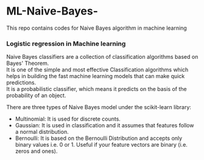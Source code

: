 # ML-Naive-Bayes-
This repo contains codes for Naive Bayes algorithm in machine learning


### Logistic regression in Machine learning  
 Naive Bayes classifiers are a collection of classification algorithms based on Bayes' Theorem.  
 It  is one of the simple and most effective Classification algorithms which helps in building the fast machine learning models that can make quick predictions.  
 It is a probabilistic classifier, which means it predicts on the basis of the probability of an object.  
 
 There are three types of Naive Bayes model under the scikit-learn library:  
 * Multinomial: It is used for discrete counts.  
 * Gaussian: It is used in classification and it assumes that features follow a normal distribution.  
 * Bernoulli: It is based on the Bernoulli Distribution and accepts only binary values i.e. 0 or 1. Useful if your feature vectors are binary (i.e. zeros and ones).

